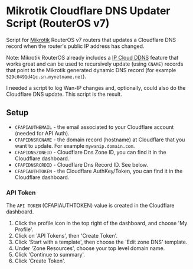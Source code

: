 # Mikrotik Cloudflare DNS Updater Script (RouterOS v7)

Script for [Mikrotik](https://mikrotik.com/) RouterOS v7 routers that updates a Cloudflare DNS record when the router's public IP address has changed.

Note: Mikrotik RouterOS already includes a [IP Cloud DDNS](https://wiki.mikrotik.com/wiki/Manual:IP/Cloud#DDNS) feature
that works great and can be used to recursively update (using `CNAME`) records that point to the Mikrotik generated
dynamic DNS record (for example `529c0491d41c.sn.mynetname.net`).

I needed a script to log Wan-IP changes and, optionally, could also do the Cloudflare DNS update.
This script is the result.

## Setup

* `CFAPIAUTHEMAIL` - the email associated to your Cloudflare account (needed for API Auth).
* `CFAPIDNSRCNAME` - the domain record (hostname) at Cloudflare that you want to update. For example `mywanip.domain.com`.
* `CFAPIDNSZONEID` - Cloudflare Dns Zone ID, you can find it in the Cloudflare dashboard.
* `CFAPIDNSRCRDID` - Cloudflare Dns Record ID. See below.
* `CFAPIAUTHTOKEN` - the Cloudflare AuthKey/Token, you can find it in the Cloudflare dashboard.


### API Token

The `API TOKEN` (CFAPIAUTHTOKEN) value is created in the Cloudflare dashboard.

1. Click the profile icon in the top right of the dashboard, and choose 'My Profile'.
2. Click on 'API Tokens', then 'Create Token'.
3. Click 'Start with a template', then choose the 'Edit zone DNS' template.
4. Under 'Zone Resources', choose your top level domain name.
5. Click 'Continue to summary'.
6. Click 'Create Token'.
